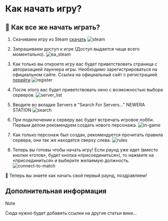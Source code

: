 # Как начать игру?

## :thinking: Как все же начать играть?

1. Скачиваем игру из Steam [скачать](https://store.steampowered.com/app/1255460/Space_Station_14/)
![steam](https://i.postimg.cc/qRWgb7Sm/image.png)

2. Запрашиваем доступ к игре (Доступ выдается чаще всего моментально).
![ea_steam](https://i.postimg.cc/d0HhC6Bc/steam-screenshot.png)

3. Как только вы откроете игру вас будет приветствовать страница с авторизацией лаунчера игры. Необходимо зарегистрироваться на официальном сайте.
Ссылка на официальный сайт с регистрацией [перейти](https://account.spacestation14.com/Identity/Account/Register)
![register](https://i.postimg.cc/VNbx9L9s/image.png)

4. После этого вас будет приветствовать окно с возможностью выбора серверов.
![server_list](https://i.postimg.cc/tCMvrG4s/image.png)

5. Вводите во вкладке Servers в "Search For Servers..." NEWERA STATION
![search](https://i.postimg.cc/W4RWvmrj/image.png)

6. При подключении к серверу вас будет встречать игровое лобби. Первым делом рекомендуем создать нового персонажа.
![in-game](https://i.postimg.cc/Xvw27Zc5/image.png)

7. Как только персонаж был создан, рекомендуется прочитать правила сервера, они так же находятся сверху слева.
![rules](https://i.postimg.cc/PJFyF1hg/image.png)

8. Теперь вы готовы чтобы начать игру! Если раунд уже идет (вместо кнопки «готов», будет кнопка «присоединиться»), то нажмите на «присоединиться» и выберите желаемую должность.
![connect-to-match](https://i.postimg.cc/C17mkW2L/image.png)

:tada: Теперь вы знаете как начать свой первый раунд, поздравляем!

## Дополнительная информация

> [!NOTE]
> Сюда нужно будет добавить ссылки на другие статьи вики...
